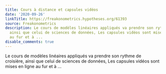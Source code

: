 ```yaml
---
title: Cours à distance et capsules vidéos
date: '2020-09-26'
linkTitle: https://freakonometrics.hypotheses.org/61393
source: Freakonometrics
description: Le cours de modèles linéaires appliqués va prendre son rythme de croisière,
  ainsi que celui de sciences de données, Les capsules vidéos sont mises en ligne
  au fur et à ...
disable_comments: true
---
```

Le cours de modèles linéaires appliqués va prendre son rythme de croisière, ainsi que celui de sciences de données, Les capsules vidéos sont mises en ligne au fur et à ...
